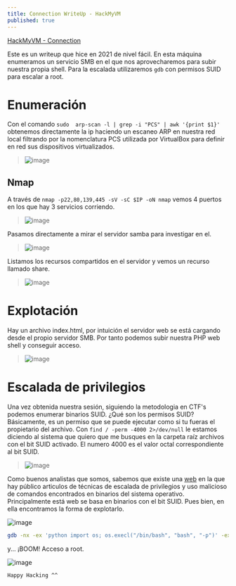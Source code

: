 ```yaml
---
title: Connection WriteUp - HackMyVM
published: true
---
```

[HackMyVM - Connection](https://hackmyvm.eu/machines/machine.php?vm=Connection)

Este es un writeup que hice en 2021 de nivel fácil. En esta máquina enumeramos un servicio SMB en el que nos aprovecharemos para subir nuestra propia shell. Para la escalada utilizaremos `gdb` con permisos SUID para escalar a root.


# [](#header-1)Enumeración
Con el comando `sudo  arp-scan -l | grep -i "PCS" | awk '{print $1}'` obtenemos directamente la ip haciendo un escaneo ARP en nuestra red local filtrando por la nomenclatura PCS utilizada por VirtualBox para definir en red sus dispositivos virtualizados.
> ![image](https://github.com/cerodah/blog/assets/82907557/e9750184-0568-409e-9899-4e1edb19c3c5)




## [](#header-2)Nmap
A través de `nmap -p22,80,139,445 -sV -sC $IP -oN nmap` vemos 4 puertos en los que hay 3 servicios corriendo. 
> ![image](https://github.com/cerodah/blog/assets/82907557/aac8dc27-16df-4f3a-bc4c-c90212968599)


Pasamos directamente a mirar el servidor samba para investigar en el.
> ![image](https://github.com/cerodah/blog/assets/82907557/433574b8-0f2c-47a1-9d40-34bd54be5906)

Listamos los recursos compartidos en el servidor y vemos un recurso llamado share.
> ![image](https://github.com/cerodah/blog/assets/82907557/272800d0-6900-416d-9a96-306759ed9d7f)


# [](#header-1)Explotación
Hay un archivo index.html, por intuición el servidor web se está cargando desde el propio servidor SMB. Por tanto podemos subir nuestra PHP web shell y conseguir acceso.
> ![image](https://github.com/cerodah/blog/assets/82907557/3bfe36a9-2232-4733-ad36-27f6ec9adfc1)

# [](#header-1)Escalada de privilegios 
Una vez obtenida nuestra sesión, siguiendo la metodologia en CTF's podemos enumerar binarios SUID. ¿Qué son los permisos SUID? Básicamente, es un permiso que se puede ejecutar como si tu fueras el propietario del archivo.
Con `find / -perm -4000 2>/dev/null` le estamos diciendo al sistema que quiero que me busques en la carpeta raíz archivos con el bit SUID activado. El numero 4000 es el valor octal correspondiente al bit SUID.
> ![image](https://github.com/cerodah/blog/assets/82907557/f75b4151-e18b-4d57-b4f2-7dad9d89c0aa)

Como buenos analistas que somos, sabemos que existe una [web](https://gtfobins.github.io) en la que hay público articulos de técnicas de escalada de privilegios y uso malicioso de comandos encontrados en binarios del sistema operativo. Principalmente está web se basa en binarios con el bit SUID. Pues bien, en ella encontramos la forma de explotarlo.

![image](https://github.com/cerodah/blog/assets/82907557/864596c5-d8df-40bc-b986-0dc3d7a682de)
```bash
gdb -nx -ex 'python import os; os.execl("/bin/bash", "bash", "-p")' -ex quit
```
y... ¡BOOM! Acceso a root.

![image](https://github.com/cerodah/blog/assets/82907557/3a3d1eb7-a0bd-4ab9-810e-512044acfc10)



```
Happy Hacking ^^
```
